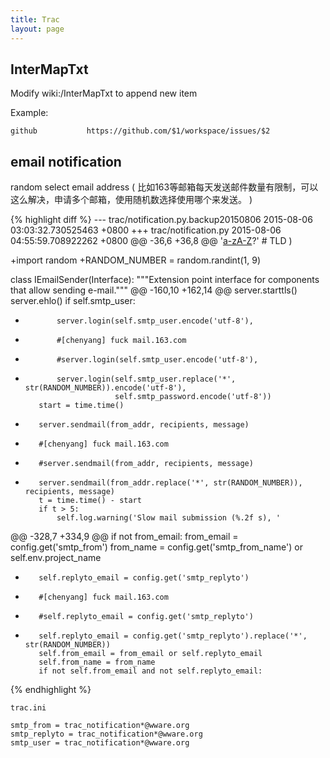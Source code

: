 ```yaml
---
title: Trac
layout: page
---
```


## InterMapTxt

Modify wiki:/InterMapTxt to append new item

Example:

```
github           https://github.com/$1/workspace/issues/$2
```

## email notification

random select email address ( 比如163等邮箱每天发送邮件数量有限制，可以这么解决，申请多个邮箱，使用随机数选择使用哪个来发送。 )

{% highlight diff %}
--- trac/notification.py.backup20150806 2015-08-06 03:03:32.730525463 +0800
+++ trac/notification.py        2015-08-06 04:55:59.708922262 +0800
@@ -36,6 +36,8 @@
         '[a-zA-Z](?:[-a-zA-Z\d]*[a-zA-Z\d])?' # TLD
         )

+import random
+RANDOM_NUMBER = random.randint(1, 9)

 class IEmailSender(Interface):
     """Extension point interface for components that allow sending e-mail."""
@@ -160,10 +162,14 @@
             server.starttls()
             server.ehlo()
         if self.smtp_user:
-            server.login(self.smtp_user.encode('utf-8'),
+            #[chenyang] fuck mail.163.com
+            #server.login(self.smtp_user.encode('utf-8'),
+            server.login(self.smtp_user.replace('*', str(RANDOM_NUMBER)).encode('utf-8'),
                          self.smtp_password.encode('utf-8'))
         start = time.time()
-        server.sendmail(from_addr, recipients, message)
+        #[chenyang] fuck mail.163.com
+        #server.sendmail(from_addr, recipients, message)
+        server.sendmail(from_addr.replace('*', str(RANDOM_NUMBER)), recipients, message)
         t = time.time() - start
         if t > 5:
             self.log.warning('Slow mail submission (%.2f s), '
@@ -328,7 +334,9 @@
         if not from_email:
             from_email = config.get('smtp_from')
             from_name = config.get('smtp_from_name') or self.env.project_name
-        self.replyto_email = config.get('smtp_replyto')
+        #[chenyang] fuck mail.163.com
+        #self.replyto_email = config.get('smtp_replyto')
+        self.replyto_email = config.get('smtp_replyto').replace('*', str(RANDOM_NUMBER))
         self.from_email = from_email or self.replyto_email
         self.from_name = from_name
         if not self.from_email and not self.replyto_email:
{% endhighlight %}

`trac.ini`

    smtp_from = trac_notification*@wware.org
    smtp_replyto = trac_notification*@wware.org
    smtp_user = trac_notification*@wware.org
